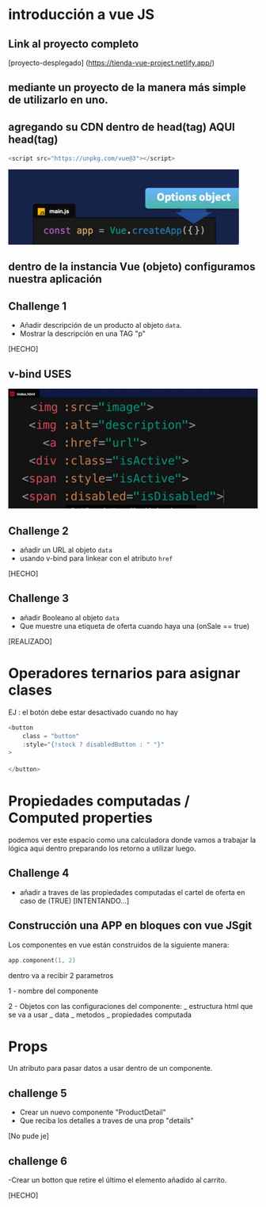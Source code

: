 # introducción a vue JS

## Link al proyecto completo

[proyecto-desplegado] (https://tienda-vue-project.netlify.app/)

## mediante un proyecto de la manera más simple de utilizarlo en uno.

## agregando su CDN dentro de head(tag) AQUI head(tag)

```c
<script src="https://unpkg.com/vue@3"></script>
```

<img src="./assets/images/config.png" />

## dentro de la instancia Vue (objeto) configuramos nuestra aplicación

## Challenge 1

- Añadir descripción de un producto al objeto `data`.
- Mostrar la descripción en una TAG "p"

[HECHO]

## v-bind USES

<img src="./assets/images/v-bind-uses.jpg.png">

## Challenge 2

- añadir un URL al objeto `data`
- usando v-bind para linkear con el atributo `href`

[HECHO]

## Challenge 3

- añadir Booleano al objeto `data`
- Que muestre una etiqueta de oferta cuando haya una (onSale == true)

[REALIZADO]

# Operadores ternarios para asignar clases

EJ : el botón debe estar desactivado cuando no hay

```c
<button
	class = "button"
	:style="{!stock ? disabledButton : " "}"
>

</button>
```

# Propiedades computadas / Computed properties

podemos ver este espacio como una calculadora donde vamos a trabajar la lógica aqui dentro preparando los retorno a utilizar luego.

## Challenge 4

- añadir a traves de las propiedades computadas el cartel de oferta en caso de (TRUE)
  [INTENTANDO...]

## Construcción una APP en bloques con vue JSgit

Los componentes en vue están construidos de la siguiente manera:

```c
app.component(1, 2)
```

dentro va a recibir 2 parametros

1 - nombre del componente

2 - Objetos con las configuraciones del componente:
_ estructura html que se va a usar
_ data
_ metodos
_ propiedades computada

# Props

Un atributo para pasar datos a usar dentro de un componente.

## challenge 5

- Crear un nuevo componente "ProductDetail"
- Que reciba los detalles a traves de una prop "details"

[No pude je]

## challenge 6

-Crear un botton que retire el último el elemento añadido al carrito.

[HECHO]
